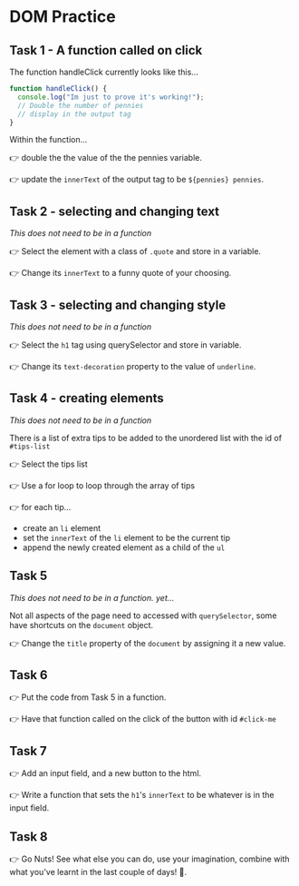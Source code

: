 # DOM Practice

## Task 1 - A function called on click

The function handleClick currently looks like this...

```js
function handleClick() {
  console.log("Im just to prove it's working!");
  // Double the number of pennies
  // display in the output tag
}
```

Within the function...

👉 double the the value of the the pennies variable.

👉 update the `innerText` of the output tag to be `${pennies} pennies`.

## Task 2 - selecting and changing text

_This does not need to be in a function_

👉 Select the element with a class of `.quote` and store in a variable.

👉 Change its `innerText` to a funny quote of your choosing.

## Task 3 - selecting and changing style

_This does not need to be in a function_

👉 Select the `h1` tag using querySelector and store in variable.

👉 Change its `text-decoration` property to the value of `underline`.

## Task 4 - creating elements

_This does not need to be in a function_

There is a list of extra tips to be added to the unordered list with the id of `#tips-list`

👉 Select the tips list

👉 Use a for loop to loop through the array of tips

👉 for each tip...

- create an `li` element
- set the `innerText` of the `li` element to be the current tip
- append the newly created element as a child of the `ul`

## Task 5

_This does not need to be in a function. yet..._

Not all aspects of the page need to accessed with `querySelector`, some have shortcuts on the `document` object.

👉 Change the `title` property of the `document` by assigning it a new value.

## Task 6

👉 Put the code from Task 5 in a function.

👉 Have that function called on the click of the button with id `#click-me`

## Task 7

👉 Add an input field, and a new button to the html.

👉 Write a function that sets the `h1`'s `innerText` to be whatever is in the input field.

## Task 8

👉 Go Nuts! See what else you can do, use your imagination, combine with what you've learnt in the last couple of days! 🤯.
